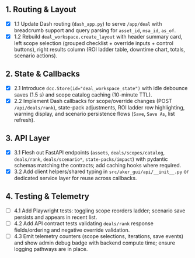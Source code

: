 ## 1. Routing & Layout
- [x] 1.1 Update Dash routing (`dash_app.py`) to serve `/app/deal` with breadcrumb support and query parsing for `asset_id`, `msa_id`, `as_of`.
- [x] 1.2 Rebuild `deal_workspace.create_layout` with header summary card, left scope selection (grouped checklist + override inputs + control buttons), right results column (ROI ladder table, downtime chart, totals, scenario actions).

## 2. State & Callbacks
- [x] 2.1 Introduce `dcc.Store(id="deal_workspace_state")` with idle debounce saves (1.5 s) and scope catalog caching (10-minute TTL).
- [x] 2.2 Implement Dash callbacks for scope/override changes (POST `/api/deals/rank`), state-pack adjustments, ROI ladder row highlighting, warning display, and scenario persistence flows (`Save`, `Save As`, list refresh).

## 3. API Layer
- [x] 3.1 Flesh out FastAPI endpoints (`assets`, `deals/scopes/catalog`, `deals/rank`, `deals/scenario*`, `state-packs/impact`) with pydantic schemas matching the contracts; add caching hooks where required.
- [x] 3.2 Add client helpers/shared typing in `src/aker_gui/api/__init__.py` or dedicated service layer for reuse across callbacks.

## 4. Testing & Telemetry
- [ ] 4.1 Add Playwright tests: toggling scope reorders ladder; scenario save persists and appears in recent list.
- [ ] 4.2 Add API contract tests validating `deals/rank` response fields/ordering and negative override validation.
- [ ] 4.3 Emit telemetry counters (scope selections, iterations, save events) and show admin debug badge with backend compute time; ensure logging pathways are in place.

